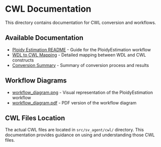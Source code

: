 # CWL Documentation

This directory contains documentation for CWL conversion and workflows.

## Available Documentation

- [Ploidy Estimation README](ploidy_estimation_README.md) - Guide for the PloidyEstimation workflow
- [WDL to CWL Mapping](WDL_to_CWL_Mapping.md) - Detailed mapping between WDL and CWL constructs
- [Conversion Summary](CONVERSION_SUMMARY.md) - Summary of conversion process and results

## Workflow Diagrams

- [workflow_diagram.png](workflow_diagram.png) - Visual representation of the PloidyEstimation workflow
- [workflow_diagram.pdf](workflow_diagram.pdf) - PDF version of the workflow diagram

## CWL Files Location

The actual CWL files are located in `src/sv_agent/cwl/` directory. This documentation provides guidance on using and understanding those CWL files.